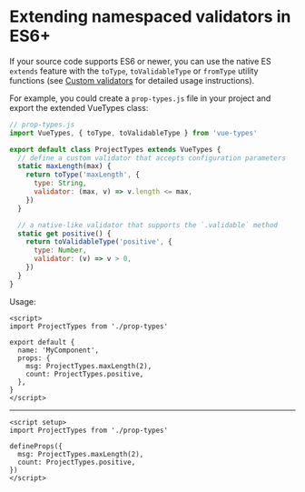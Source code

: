 <script setup>
import CodeExample from '../components/CodeExample.vue'
</script>

# Extending namespaced validators in ES6+

<!--@include: ./shared/warning.md-->

If your source code supports ES6 or newer, you can use the native ES `extends` feature with the `toType`, `toValidableType` or `fromType` utility functions (see [Custom validators](../advanced/custom-validators.md#custom-validators) for detailed usage instructions).

For example, you could create a `prop-types.js` file in your project and export the extended VueTypes class:

```js
// prop-types.js
import VueTypes, { toType, toValidableType } from 'vue-types'

export default class ProjectTypes extends VueTypes {
  // define a custom validator that accepts configuration parameters
  static maxLength(max) {
    return toType('maxLength', {
      type: String,
      validator: (max, v) => v.length <= max,
    })
  }

  // a native-like validator that supports the `.validable` method
  static get positive() {
    return toValidableType('positive', {
      type: Number,
      validator: (v) => v > 0,
    })
  }
}
```

Usage:

<CodeExample>

```vue
<script>
import ProjectTypes from './prop-types'

export default {
  name: 'MyComponent',
  props: {
    msg: ProjectTypes.maxLength(2),
    count: ProjectTypes.positive,
  },
}
</script>
```

---

```vue
<script setup>
import ProjectTypes from './prop-types'

defineProps({
  msg: ProjectTypes.maxLength(2),
  count: ProjectTypes.positive,
})
</script>
```

</CodeExample>
